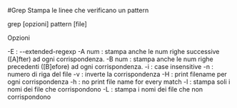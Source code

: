 #Grep
Stampa le linee che verificano un pattern


grep [opzioni] pattern [file]


Opzioni

-E : --extended-regexp
-A num : stampa anche le num righe successive ([A]fter) ad ogni corrispondenza.
-B num : stampa anche le num righe precedenti ([B]efore) ad ogni corrispondenza.
-i : case insensitive
-n : numero di riga del file
-v : inverte la corrispondenza
-H : print filename per ogni corrispondenza
-h : no print file name for every match
-l : stampa soli i nomi dei file che corrispondono
-L : stampa i nomi dei file che non corrispondono







